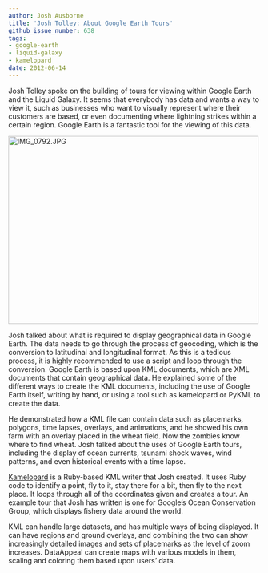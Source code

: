 ```yaml
---
author: Josh Ausborne
title: 'Josh Tolley: About Google Earth Tours'
github_issue_number: 638
tags:
- google-earth
- liquid-galaxy
- kamelopard
date: 2012-06-14
---
```


Josh Tolley spoke on the building of tours for viewing within Google Earth and the Liquid Galaxy. It seems that everybody has data and wants a way to view it, such as businesses who want to visually represent where their customers are based, or even documenting where lightning strikes within a certain region. Google Earth is a fantastic tool for the viewing of this data.

<a href="https://www.flickr.com/photos/80083124@N08/7186648301/"><img alt="IMG_0792.JPG" height="375" src="/blog/2012/06/josh-tolley-spoke-on-building-of-tours/image-0.jpeg" width="500"/></a>

Josh talked about what is required to display geographical data in Google Earth. The data needs to go through the process of geocoding, which is the conversion to latitudinal and longitudinal format. As this is a tedious process, it is highly recommended to use a script and loop through the conversion. Google Earth is based upon KML documents, which are XML documents that contain geographical data. He explained some of the different ways to create the KML documents, including the use of Google Earth itself, writing by hand, or using a tool such as kamelopard or PyKML to create the data.

He demonstrated how a KML file can contain data such as placemarks, polygons, time lapses, overlays, and animations, and he showed his own farm with an overlay placed in the wheat field. Now the zombies know where to find wheat. Josh talked about the uses of Google Earth tours, including the display of ocean currents, tsunami shock waves, wind patterns, and even historical events with a time lapse.

[Kamelopard](https://github.com/LiquidGalaxy/kamelopard) is a Ruby-based KML writer that Josh created. It uses Ruby code to identify a point, fly to it, stay there for a bit, then fly to the next place. It loops through all of the coordinates given and creates a tour. An example tour that Josh has written is one for Google’s Ocean Conservation Group, which displays fishery data around the world.

KML can handle large datasets, and has multiple ways of being displayed. It can have regions and ground overlays, and combining the two can show increasingly detailed images and sets of placemarks as the level of zoom increases. DataAppeal can create maps with various models in them, scaling and coloring them based upon users’ data.
